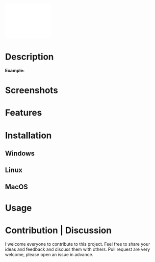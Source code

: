
![screenshot](Assets/Images/Logo.png)

# Description

**Example:**

# Screenshots

<!--
<p align="center">
  <img src="https://Screenshot.png">
</p>
-->

# Features

# Installation

## Windows

## Linux

## MacOS

# Usage

# Contribution | Discussion

I welcome everyone to contribute to this project.
Feel free to share your ideas and feedback and discuss them with others.
Pull request are very welcome, please open an issue in advance.
